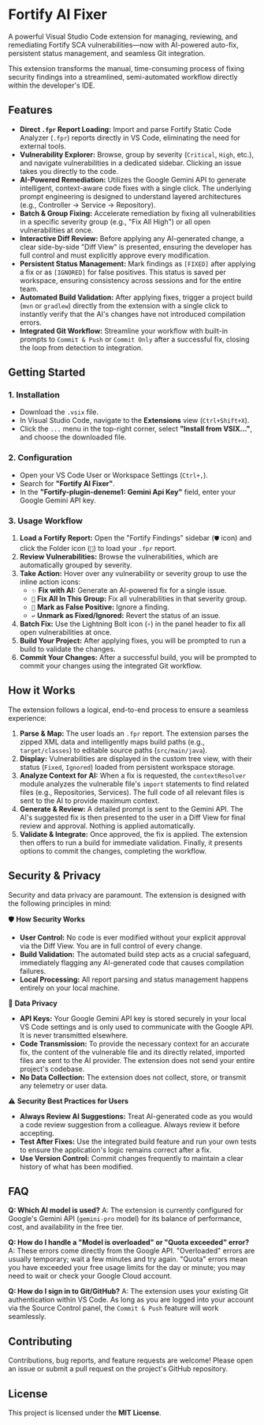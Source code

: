 # Fortify AI Fixer

A powerful Visual Studio Code extension for managing, reviewing, and remediating Fortify SCA vulnerabilities—now with AI-powered auto-fix, persistent status management, and seamless Git integration.

This extension transforms the manual, time-consuming process of fixing security findings into a streamlined, semi-automated workflow directly within the developer's IDE.

## Features

-   **Direct `.fpr` Report Loading:** Import and parse Fortify Static Code Analyzer (`.fpr`) reports directly in VS Code, eliminating the need for external tools.
-   **Vulnerability Explorer:** Browse, group by severity (`Critical`, `High`, etc.), and navigate vulnerabilities in a dedicated sidebar. Clicking an issue takes you directly to the code.
-   **AI-Powered Remediation:** Utilizes the Google Gemini API to generate intelligent, context-aware code fixes with a single click. The underlying prompt engineering is designed to understand layered architectures (e.g., Controller -> Service -> Repository).
-   **Batch & Group Fixing:** Accelerate remediation by fixing all vulnerabilities in a specific severity group (e.g., "Fix All High") or all open vulnerabilities at once.
-   **Interactive Diff Review:** Before applying any AI-generated change, a clear side-by-side "Diff View" is presented, ensuring the developer has full control and must explicitly approve every modification.
-   **Persistent Status Management:** Mark findings as `[FIXED]` after applying a fix or as `[IGNORED]` for false positives. This status is saved per workspace, ensuring consistency across sessions and for the entire team.
-   **Automated Build Validation:** After applying fixes, trigger a project build (`mvn` or `gradlew`) directly from the extension with a single click to instantly verify that the AI's changes have not introduced compilation errors.
-   **Integrated Git Workflow:** Streamline your workflow with built-in prompts to `Commit & Push` or `Commit Only` after a successful fix, closing the loop from detection to integration.

## Getting Started

### 1. Installation
-   Download the `.vsix` file.
-   In Visual Studio Code, navigate to the **Extensions** view (`Ctrl+Shift+X`).
-   Click the `...` menu in the top-right corner, select **"Install from VSIX..."**, and choose the downloaded file.

### 2. Configuration
-   Open your VS Code User or Workspace Settings (`Ctrl+,`).
-   Search for **"Fortify AI Fixer"**.
-   In the **"Fortify-plugin-deneme1: Gemini Api Key"** field, enter your Google Gemini API key.

### 3. Usage Workflow
1.  **Load a Fortify Report:** Open the "Fortify Findings" sidebar (`🛡️` icon) and click the Folder icon (`📂`) to load your `.fpr` report.
2.  **Review Vulnerabilities:** Browse the vulnerabilities, which are automatically grouped by severity.
3.  **Take Action:** Hover over any vulnerability or severity group to use the inline action icons:
    -   `✨` **Fix with AI:** Generate an AI-powered fix for a single issue.
    -   `🔧` **Fix All In This Group:** Fix all vulnerabilities in that severity group.
    -   `🚫` **Mark as False Positive:** Ignore a finding.
    -   `↩️` **Unmark as Fixed/Ignored:** Revert the status of an issue.
4.  **Batch Fix:** Use the Lightning Bolt icon (`⚡`) in the panel header to fix all open vulnerabilities at once.
5.  **Build Your Project:** After applying fixes, you will be prompted to run a build to validate the changes.
6.  **Commit Your Changes:** After a successful build, you will be prompted to commit your changes using the integrated Git workflow.

## How it Works
The extension follows a logical, end-to-end process to ensure a seamless experience:

1.  **Parse & Map:** The user loads an `.fpr` report. The extension parses the zipped XML data and intelligently maps build paths (e.g., `target/classes`) to editable source paths (`src/main/java`).
2.  **Display:** Vulnerabilities are displayed in the custom tree view, with their status (`Fixed`, `Ignored`) loaded from persistent workspace storage.
3.  **Analyze Context for AI:** When a fix is requested, the `contextResolver` module analyzes the vulnerable file's `import` statements to find related files (e.g., Repositories, Services). The full code of all relevant files is sent to the AI to provide maximum context.
4.  **Generate & Review:** A detailed prompt is sent to the Gemini API. The AI's suggested fix is then presented to the user in a Diff View for final review and approval. Nothing is applied automatically.
5.  **Validate & Integrate:** Once approved, the fix is applied. The extension then offers to run a build for immediate validation. Finally, it presents options to commit the changes, completing the workflow.

## Security & Privacy
Security and data privacy are paramount. The extension is designed with the following principles in mind:

🛡️ **How Security Works**
-   **User Control:** No code is ever modified without your explicit approval via the Diff View. You are in full control of every change.
-   **Build Validation:** The automated build step acts as a crucial safeguard, immediately flagging any AI-generated code that causes compilation failures.
-   **Local Processing:** All report parsing and status management happens entirely on your local machine.

🔐 **Data Privacy**
-   **API Keys:** Your Google Gemini API key is stored securely in your local VS Code settings and is only used to communicate with the Google API. It is never transmitted elsewhere.
-   **Code Transmission:** To provide the necessary context for an accurate fix, the content of the vulnerable file and its directly related, imported files are sent to the AI provider. The extension does not send your entire project's codebase.
-   **No Data Collection:** The extension does not collect, store, or transmit any telemetry or user data.

⚠️ **Security Best Practices for Users**
-   **Always Review AI Suggestions:** Treat AI-generated code as you would a code review suggestion from a colleague. Always review it before accepting.
-   **Test After Fixes:** Use the integrated build feature and run your own tests to ensure the application's logic remains correct after a fix.
-   **Use Version Control:** Commit changes frequently to maintain a clear history of what has been modified.

## FAQ
**Q: Which AI model is used?**
A: The extension is currently configured for Google's Gemini API (`gemini-pro` model) for its balance of performance, cost, and availability in the free tier.

**Q: How do I handle a "Model is overloaded" or "Quota exceeded" error?**
A: These errors come directly from the Google API. "Overloaded" errors are usually temporary; wait a few minutes and try again. "Quota" errors mean you have exceeded your free usage limits for the day or minute; you may need to wait or check your Google Cloud account.

**Q: How do I sign in to Git/GitHub?**
A: The extension uses your existing Git authentication within VS Code. As long as you are logged into your account via the Source Control panel, the `Commit & Push` feature will work seamlessly.

## Contributing
Contributions, bug reports, and feature requests are welcome! Please open an issue or submit a pull request on the project's GitHub repository.

## License
This project is licensed under the **MIT License**.